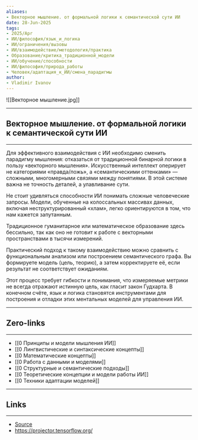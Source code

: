 ```yaml
---
aliases: 
- Векторное мышление. от формальной логики к семантической сути ИИ 
date: 28-Jun-2025
tags:
- 2025/Apr
- ИИ/философия/язык_и_логика
- ИИ/ограничения/вызовы
- ИИ/взаимодействие/методология/практика
- Образование/критика_традиционной_модели
- ИИ/обучение/способности
- ИИ/философия/природа_работы
- Человек/адаптация_к_ИИ/смена_парадигмы
author:
- Vladimir Ivanov
---
```

![[Векторное мышление.jpg]]

-----
##  Векторное мышление. от формальной логики к семантической сути ИИ 
-----
Для эффективного взаимодействия с ИИ необходимо сменить парадигму мышления: отказаться от традиционной бинарной логики в пользу «векторного мышления». Искусственный интеллект оперирует не категориями «правда/ложь», а «семантическими оттенками» — сложными, многомерными связями между понятиями. В этой системе важна не точность деталей, а улавливание сути.

Не стоит удивляться способности ИИ понимать сложные человеческие запросы. Модели, обученные на колоссальных массивах данных, включая неструктурированный «хлам», легко ориентируются в том, что нам кажется запутанным. 

Традиционное гуманитарное или математическое образование здесь бессильно, так как оно не готовит к работе с векторными пространствами в тысячи измерений.

Практический подход к такому взаимодействию можно сравнить с функциональным анализом или построением семантического графа. Вы формируете модель (цель, теорию), а затем корректируете её, если результат не соответствует ожиданиям. 

Этот процесс требует гибкости и понимания, что измеряемые метрики не всегда отражают истинную цель, как гласит закон Гудхарта. В конечном счёте, язык и логика становятся инструментами для построения и отладки этих ментальных моделей для управления ИИ.

---
## Zero-links
---
-  [[0 Принципы и модели мышления ИИ]]
- [[0 Лингвистические и синтаксические концепты]]
- [[0 Математические концепты]]
- [[0 Работа с данными и моделями]]
- [[0 Структурные и семантические подходы]]
- [[0 Теоретические концепции и модели работы ИИ]]
- [[0 Техники адаптации моделей]]

---
## Links
---
- [Source](https://t.me/turboproject/1623)
- https://projector.tensorflow.org/